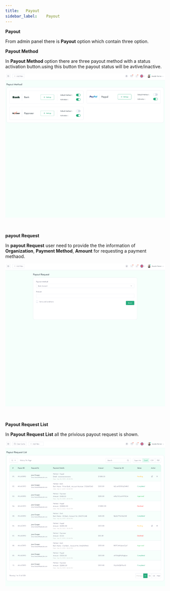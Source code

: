 ```yaml
---
title:   Payout
sidebar_label:    Payout
---
```



 **Payout**

From admin panel there is **Payout** option which contain three option.

**Payout Method**

In **Payout Method** option there are three payout method with a status activation button.using this button the payout status will be avtive/inactive.

![FacultyLMS](../assets/faculty/payout_method.png)

&nbsp;


**payout Request**

In **payout Request** user need to provide the the information of **Organization**, **Payment Method**, **Amount** for requesting  a payment methaod.

![FacultyLMS](../assets/faculty/payout_request.png)

&nbsp;

**Payout Request List**
 
 In **Payout Request List** all the privious payout request is shown.

 ![FacultyLMS](../assets/faculty/payout_request_list.png)
